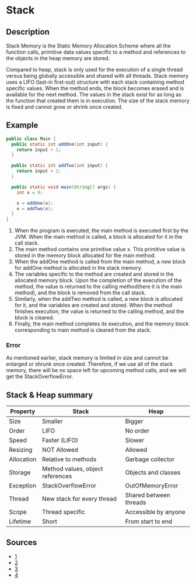 # Stack

## Description

Stack Memory is the Static Memory Allocation Scheme where all the function calls, primitive data values specific to a method and references to the objects in the heap memory are stored.

Compared to heap, stack is only used for the execution of a single thread versus being globally accessible and shared with all threads. Stack memory uses a LIFO (last-in first-out) structure with each stack containing method specific values. When the method ends, the block becomes erased and is available for the next method. The values in the stack exist for as long as the function that created them is in execution. The size of the stack memory is fixed and cannot grow or shrink once created.

## Example

```java
public class Main {
  public static int addOne(int input) {
    return input + 1;
  }

  public static int addTwo(int input) {
    return input + 2;
  }

  public static void main(String[] args) {
    int x = 0;

    x = addOne(x);
    x = addTwo(x);
  }
}
```

1. When the program is executed, the main method is executed first by the JVM. When the main method is called, a block is allocated for it in the call stack.
2. The main method contains one primitive value x. This primitive value is stored in the memory block allocated for the main method.
3. When the addOne method is called from the main method, a new block for addOne method is allocated in the stack memory.
4. The variables specific to the method are created and stored in the allocated memory block. Upon the completion of the execution of the method, the value is returned to the calling method(here it is the main method), and the block is removed from the call stack.
5. Similarly, when the addTwo method is called, a new block is allocated for it, and the variables are created and stored. When the method finishes execution, the value is returned to the calling method, and the block is cleared.
6. Finally, the main method completes its execution, and the memory block corresponding to main method is cleared from the stack.

### Error

As mentioned earlier, stack memory is limited in size and cannot be enlarged or shrunk once created. Therefore, if we use all of the stack memory, there will be no space left for upcoming method calls, and we will get the StackOverflowError.

## Stack & Heap summary

| Property   | Stack                            | Heap                   |
| ---------- | -------------------------------- | ---------------------- |
| Size       | Smaller                          | Bigger                 |
| Order      | LIFO                             | No order               |
| Speed      | Faster (LIFO)                    | Slower                 |
| Resizing   | NOT Allowed                      | Allowed                |
| Allocation | Relative to methods              | Garbage collector      |
| Storage    | Method values, object references | Objects and classes    |
| Exception  | StackOverflowError               | OutOfMemoryError       |
| Thread     | New stack for every thread       | Shared between threads |
| Scope      | Thread specific                  | Accessible by anyone   |
| Lifetime   | Short                            | From start to end      |

## Sources

- [1](https://www.azul.com/blog/what-is-java-heap-size/)
- [2](https://www.scaler.com/topics/java/heap-memory-and-stack-memory-in-java/)
- [3](https://www.javatpoint.com/stack-vs-heap-java)
- [4](https://www.javatpoint.com/memory-management-in-java)
